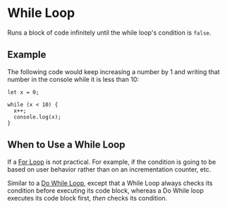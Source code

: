 # While Loop

Runs a block of code infinitely until the while loop's condition is `false`.


## Example

The following code would keep increasing a number by 1 and writing that number in the console while it is less than 10:

```
let x = 0;

while (x < 10) {
  x++;
  console.log(x);
}
```


## When to Use a While Loop

If a [For Loop](https://github.com/toddcf/code-snippets/blob/master/javascript/objects/arrays/loops/for-loop.md) is not practical.  For example, if the condition is going to be based on user behavior rather than on an incrementation counter, etc.

Similar to a [Do While Loop](https://github.com/toddcf/code-snippets/blob/master/javascript/objects/arrays/loops/do-while-loop.md), except that a While Loop always checks its condition before executing its code block, whereas a Do While loop executes its code block first, *then* checks its condition.